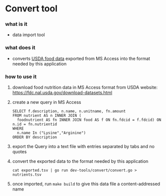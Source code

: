 # Convert tool

### what is it

- data import tool

### what does it

- converts [USDA food data]() exported from MS Access into the format needed by
  this application

### how to use it

1.  download food nutrition data in MS Access format from USDA website:
    https://fdc.nal.usda.gov/download-datasets.html

2.  create a new query in MS Access

        SELECT f.description, n.name, n.unitname, fn.amount
        FROM nutrient AS n INNER JOIN (
          foodnutrient AS fn INNER JOIN food AS f ON fn.fdcid = f.fdcid) ON n.id = fn.nutrientid
        WHERE
          n.name In ("Lysine","Arginine")
        ORDER BY description

3.  export the Query into a text file with entries separated by tabs and no
    quotes

4.  convert the exported data to the format needed by this application

        cat exported.tsv | go run dev-tools/convert/convert.go > nutrients.tsv

5.  once imported, run `make build` to give this data file a content-addressed
    name

